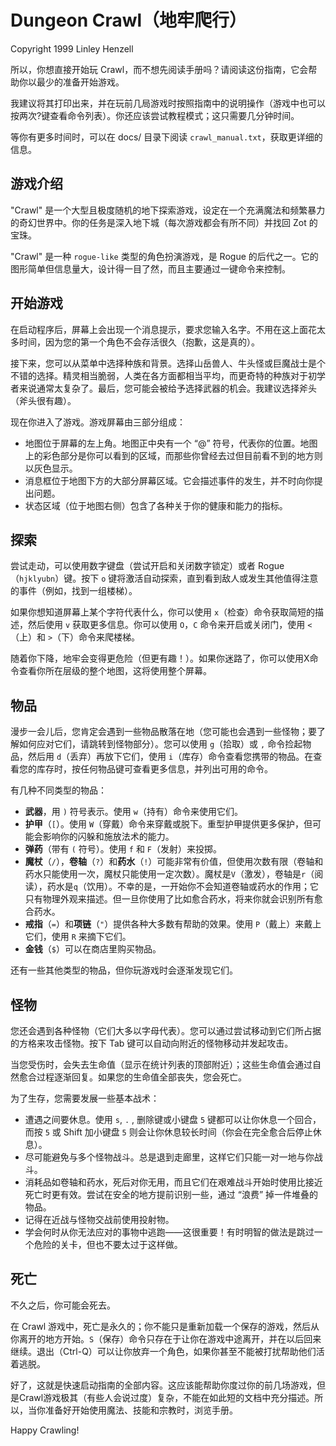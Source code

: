 # Dungeon Crawl（地牢爬行）

Copyright 1999 Linley Henzell

所以，你想直接开始玩 Crawl，而不想先阅读手册吗？请阅读这份指南，它会帮助你以最少的准备开始游戏。

我建议将其打印出来，并在玩前几局游戏时按照指南中的说明操作（游戏中也可以按两次?键查看命令列表）。你还应该尝试教程模式；这只需要几分钟时间。

等你有更多时间时，可以在 docs/ 目录下阅读 `crawl_manual.txt`，获取更详细的信息。


## 游戏介绍

"Crawl" 是一个大型且极度随机的地下探索游戏，设定在一个充满魔法和频繁暴力的奇幻世界中。你的任务是深入地下城（每次游戏都会有所不同）并找回 Zot 的宝珠。

"Crawl" 是一种 `rogue-like` 类型的角色扮演游戏，是 Rogue 的后代之一。它的图形简单但信息量大，设计得一目了然，而且主要通过一键命令来控制。


## 开始游戏

在启动程序后，屏幕上会出现一个消息提示，要求您输入名字。不用在这上面花太多时间，因为您的第一个角色不会存活很久（抱歉，这是真的）。

接下来，您可以从菜单中选择种族和背景。选择山岳兽人、牛头怪或巨魔战士是个不错的选择。精灵相当脆弱，人类在各方面都相当平均，而更奇特的种族对于初学者来说通常太复杂了。最后，您可能会被给予选择武器的机会。我建议选择斧头（斧头很有趣）。

现在你进入了游戏。游戏屏幕由三部分组成：

- 地图位于屏幕的左上角。地图正中央有一个 “@” 符号，代表你的位置。地图上的彩色部分是你可以看到的区域，而那些你曾经去过但目前看不到的地方则以灰色显示。
- 消息框位于地图下方的大部分屏幕区域。它会描述事件的发生，并不时向你提出问题。
- 状态区域（位于地图右侧）包含了各种关于你的健康和能力的指标。

## 探索

尝试走动，可以使用数字键盘（尝试开启和关闭数字锁定）或者 Rogue（`hjklyubn`）键。按下 `o` 键将激活自动探索，直到看到敌人或发生其他值得注意的事件（例如，找到一组楼梯）。

如果你想知道屏幕上某个字符代表什么，你可以使用 `x`（检查）命令获取简短的描述，然后使用 `v` 获取更多信息。你可以使用 `O`，`C` 命令来开启或关闭门，使用 `<`（上）和 `>`（下）命令来爬楼梯。

随着你下降，地牢会变得更危险（但更有趣！）。如果你迷路了，你可以使用X命令查看你所在层级的整个地图，这将使用整个屏幕。

## 物品

漫步一会儿后，您肯定会遇到一些物品散落在地（您可能也会遇到一些怪物；要了解如何应对它们，请跳转到怪物部分）。您可以使用 `g`（拾取）或 `,` 命令捡起物品，然后用 `d`（丢弃）再放下它们，使用 `i`（库存）命令查看您携带的物品。在查看您的库存时，按任何物品键可查看更多信息，并列出可用的命令。

有几种不同类型的物品：

- **武器**，用 `)` 符号表示。使用 `w`（持有）命令来使用它们。
- **护甲**（`[`）。使用 `W`（穿戴）命令来穿戴或脱下。重型护甲提供更多保护，但可能会影响你的闪躲和施放法术的能力。
- **弹药**（带有 `(` 符号）。使用 `f` 和 `F`（发射）来投掷。
- **魔杖**（`/`），**卷轴**（`?`）和**药水**（`!`）可能非常有价值，但使用次数有限（卷轴和药水只能使用一次，魔杖只能使用一定次数）。魔杖是`V`（激发），卷轴是`r`（阅读），药水是`q`（饮用）。不幸的是，一开始你不会知道卷轴或药水的作用；它只有物理外观来描述。但一旦你使用了比如愈合药水，将来你就会识别所有愈合药水。
- **戒指**（`=`）和**项链**（`"`）提供各种大多数有帮助的效果。使用 `P`（戴上）来戴上它们，使用 `R` 来摘下它们。
- **金钱**（`$`）可以在商店里购买物品。

还有一些其他类型的物品，但你玩游戏时会逐渐发现它们。

## 怪物

您还会遇到各种怪物（它们大多以字母代表）。您可以通过尝试移动到它们所占据的方格来攻击怪物。按下 Tab 键可以自动向附近的怪物移动并发起攻击。

当您受伤时，会失去生命值（显示在统计列表的顶部附近）；这些生命值会通过自然愈合过程逐渐回复。如果您的生命值全部丧失，您会死亡。

为了生存，您需要发展一些基本战术：

- 遭遇之间要休息。使用 `s`, `.` , 删除键或小键盘 `5` 键都可以让你休息一个回合，而按 `5` 或 Shift 加小键盘 `5` 则会让你休息较长时间（你会在完全愈合后停止休息）。
- 尽可能避免与多个怪物战斗。总是退到走廊里，这样它们只能一对一地与你战斗。
- 消耗品如卷轴和药水，死后对你无用，而且它们在艰难战斗开始时使用比接近死亡时更有效。尝试在安全的地方提前识别一些，通过 “浪费” 掉一件堆叠的物品。
- 记得在近战与怪物交战前使用投射物。
- 学会何时从你无法应对的事物中逃跑——这很重要！有时明智的做法是跳过一个危险的关卡，但也不要太过于这样做。
 
## 死亡

不久之后，你可能会死去。

在 Crawl 游戏中，死亡是永久的；你不能只是重新加载一个保存的游戏，然后从你离开的地方开始。`S`（保存）命令只存在于让你在游戏中途离开，并在以后回来继续。退出（Ctrl-Q）可以让你放弃一个角色，如果你甚至不能被打扰帮助他们活着逃脱。

好了，这就是快速启动指南的全部内容。这应该能帮助你度过你的前几场游戏，但是Crawl游戏极其（有些人会说过度）复杂，不能在如此短的文档中充分描述。所以，当你准备好开始使用魔法、技能和宗教时，浏览手册。


Happy Crawling!

